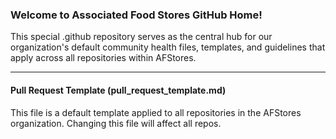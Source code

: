 ### Welcome to Associated Food Stores GitHub Home!

This special .github repository serves as the central hub for our organization's default community health files, 
templates, and guidelines that apply across all repositories within AFStores.

---
#### Pull Request Template (pull_request_template.md)

This file is a default template applied to all repositories in the AFStores organization. Changing this file
will affect all repos.
